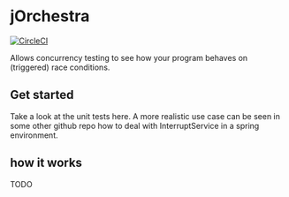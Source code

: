 # jOrchestra

[![CircleCI](https://circleci.com/gh/mn-io/jOrchestra.svg?style=svg)](https://circleci.com/gh/mn-io/jOrchestra)

Allows concurrency testing to see how your program behaves on (triggered) race conditions.

## Get started

Take a look at the unit tests here. 
A more realistic use case can be seen in some other github repo how to deal with InterruptService in a spring environment.


## how it works

TODO
